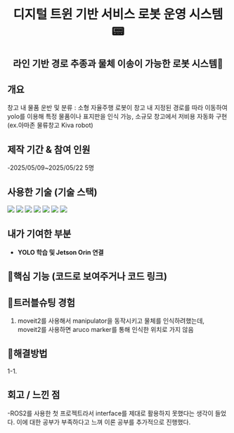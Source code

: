 <h1 align="center">디지털 트윈 기반 서비스 로봇 운영 시스템📟 </h1>

<h2 align="center">라인 기반 경로 추종과 물체 이송이 가능한 로봇 시스템🚜 </h2>



## 개요

창고 내 물품 운반 및 분류 : 소형 자율주행 로봇이 창고 내 지정된 경로를 따라 이동하여 yolo를 이용해 특정 물품이나 표지판을 인식 가능, 소규모 창고에서 저비용 자동화 구현 (ex.아마존 물류창고 Kiva robot)






## 제작 기간 & 참여 인원


-2025/05/09~2025/05/22  5명






## 사용한 기술 (기술 스택)  


<img src="https://img.shields.io/badge/python-blue?style=for-the-badge&logo=python&logoColor=white">   <img src="https://img.shields.io/badge/ROS2-black?style=for-the-badge&logo=ros&logoColor=#22314E">   <img src="https://img.shields.io/badge/OpenCV-5C3EE8?style=for-the-badge&logo=opencv&logoColor=white">   <img src="https://img.shields.io/badge/YOLO-111F68?style=for-the-badge&logo=yolo&logoColor=white">  <img src="https://img.shields.io/badge/Jetson-green?style=for-the-badge&logo=Jetson&logoColor=white">  <img src="https://img.shields.io/badge/Aruco-blue?style=for-the-badge&logo=Aruco&logoColor=white">  <img src="https://img.shields.io/badge/Gazebo-red?style=for-the-badge&logo=Gazebo&logoColor=white">



## 내가 기여한 부분


- **YOLO 학습 및 Jetson Orin 연결**




## 🌟핵심 기능 (코드로 보여주거나 코드 링크)







   
## 🎯트러블슈팅 경험  


1. moveit2를 사용해서 manipulator을 동작시키고 물체를 인식하려했는데, moveit2를 사용하면 aruco marker를 통해 인식한 위치로 가지 않음 




## 🔨해결방법


1-1. 




## 회고 / 느낀 점

-ROS2를 사용한 첫 프로젝트라서 interface를 제대로 활용하지 못했다는 생각이 들었다. 이에 대한 공부가 부족하다고 느껴 이론 공부를 추가적으로 진행했다.

